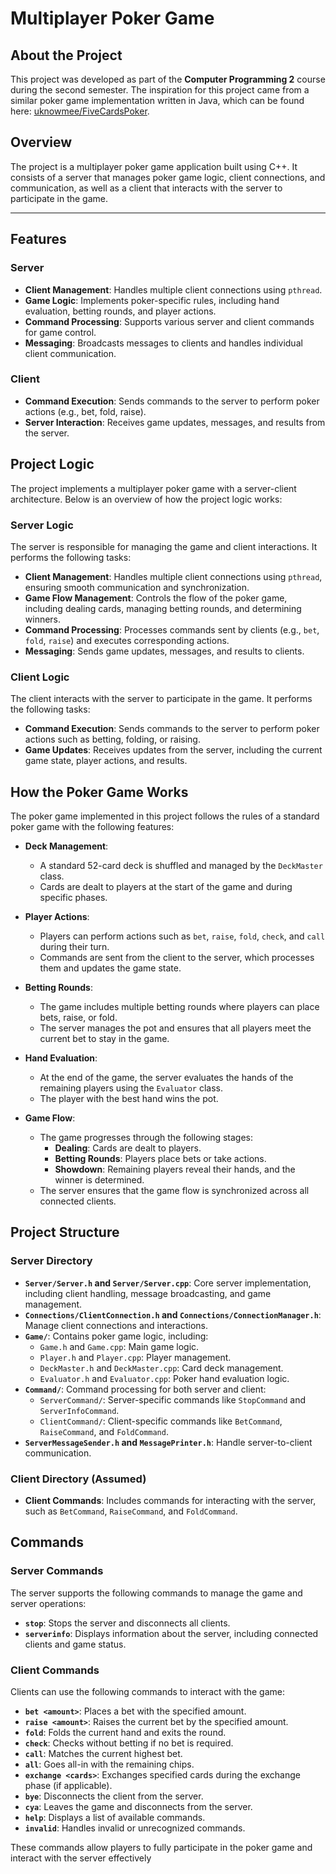 # Multiplayer Poker Game

## About the Project

This project was developed as part of the **Computer Programming 2** course during the second semester. The inspiration for this project came from a similar poker game implementation written in Java, which can be found here: [uknowmee/FiveCardsPoker](https://github.com/uknowmee/FiveCardsPoker).


## Overview

The project is a multiplayer poker game application built using C++. It consists of a server that manages poker game logic, client connections, and communication, as well as a client that interacts with the server to participate in the game.

---
## Features

### Server
- **Client Management**: Handles multiple client connections using `pthread`.
- **Game Logic**: Implements poker-specific rules, including hand evaluation, betting rounds, and player actions.
- **Command Processing**: Supports various server and client commands for game control.
- **Messaging**: Broadcasts messages to clients and handles individual client communication.

### Client
- **Command Execution**: Sends commands to the server to perform poker actions (e.g., bet, fold, raise).
- **Server Interaction**: Receives game updates, messages, and results from the server.

##  Project Logic

The project implements a multiplayer poker game with a server-client architecture. Below is an overview of how the project logic works:

###  Server Logic
The server is responsible for managing the game and client interactions. It performs the following tasks:
-  **Client Management**: Handles multiple client connections using `pthread`, ensuring smooth communication and synchronization.
-  **Game Flow Management**: Controls the flow of the poker game, including dealing cards, managing betting rounds, and determining winners.
-  **Command Processing**: Processes commands sent by clients (e.g., `bet`, `fold`, `raise`) and executes corresponding actions.
-  **Messaging**: Sends game updates, messages, and results to clients.

###  Client Logic
The client interacts with the server to participate in the game. It performs the following tasks:
-  **Command Execution**: Sends commands to the server to perform poker actions such as betting, folding, or raising.
-  **Game Updates**: Receives updates from the server, including the current game state, player actions, and results.


##  How the Poker Game Works

The poker game implemented in this project follows the rules of a standard poker game with the following features:

- **Deck Management**:
   - A standard 52-card deck is shuffled and managed by the `DeckMaster` class.
   - Cards are dealt to players at the start of the game and during specific phases.

- **Player Actions**:
   - Players can perform actions such as `bet`, `raise`, `fold`, `check`, and `call` during their turn.
   - Commands are sent from the client to the server, which processes them and updates the game state.

- **Betting Rounds**:
   - The game includes multiple betting rounds where players can place bets, raise, or fold.
   - The server manages the pot and ensures that all players meet the current bet to stay in the game.

- **Hand Evaluation**:
   - At the end of the game, the server evaluates the hands of the remaining players using the `Evaluator` class.
   - The player with the best hand wins the pot.

- **Game Flow**:
   - The game progresses through the following stages:
     - **Dealing**: Cards are dealt to players.
     - **Betting Rounds**: Players place bets or take actions.
     - **Showdown**: Remaining players reveal their hands, and the winner is determined.
   - The server ensures that the game flow is synchronized across all connected clients.

## Project Structure

### Server Directory
- **`Server/Server.h` and `Server/Server.cpp`**: Core server implementation, including client handling, message broadcasting, and game management.
- **`Connections/ClientConnection.h` and `Connections/ConnectionManager.h`**: Manage client connections and interactions.
- **`Game/`**: Contains poker game logic, including:
  - `Game.h` and `Game.cpp`: Main game logic.
  - `Player.h` and `Player.cpp`: Player management.
  - `DeckMaster.h` and `DeckMaster.cpp`: Card deck management.
  - `Evaluator.h` and `Evaluator.cpp`: Poker hand evaluation logic.
- **`Command/`**: Command processing for both server and client:
  - `ServerCommand/`: Server-specific commands like `StopCommand` and `ServerInfoCommand`.
  - `ClientCommand/`: Client-specific commands like `BetCommand`, `RaiseCommand`, and `FoldCommand`.
- **`ServerMessageSender.h` and `MessagePrinter.h`**: Handle server-to-client communication.

### Client Directory (Assumed)
- **Client Commands**: Includes commands for interacting with the server, such as `BetCommand`, `RaiseCommand`, and `FoldCommand`.

## Commands

### Server Commands
The server supports the following commands to manage the game and server operations:
- **`stop`**: Stops the server and disconnects all clients.
- **`serverinfo`**: Displays information about the server, including connected clients and game status.


### Client Commands
Clients can use the following commands to interact with the game:
- **`bet <amount>`**: Places a bet with the specified amount.
- **`raise <amount>`**: Raises the current bet by the specified amount.
- **`fold`**: Folds the current hand and exits the round.
- **`check`**: Checks without betting if no bet is required.
- **`call`**: Matches the current highest bet.
- **`all`**: Goes all-in with the remaining chips.
- **`exchange <cards>`**: Exchanges specified cards during the exchange phase (if applicable).
- **`bye`**: Disconnects the client from the server.
- **`cya`**: Leaves the game and disconnects from the server.
- **`help`**: Displays a list of available commands.
- **`invalid`**: Handles invalid or unrecognized commands.

These commands allow players to fully participate in the poker game and interact with the server effectively
